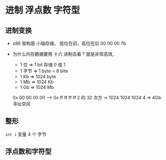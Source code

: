 # 进制 浮点数 字符型
## 进制变换
* x86 架构是 小端存储， 低位在前，高位在后  00 00 00 7b
* 为什么内存数据要用 十六 进制去看 ? 就是非常高效,
    * 1 位 => 1 bit 存储 0 或 1
    * 1 字节 => 1 byte = 8 bite
    * 1 Kb => 1024 byte
    * 1 Mb => 1024 Kb
    * 1 Gb => 1024 Mb

    0x 00 00 00 00  -->  0x ff ff ff ff
    2 的 32 次方 -> 1024 1024 1024 4 => 4Gb 寻址空间
## 整形
`int i` 变量 4 个 字节

## 浮点数和字符型





